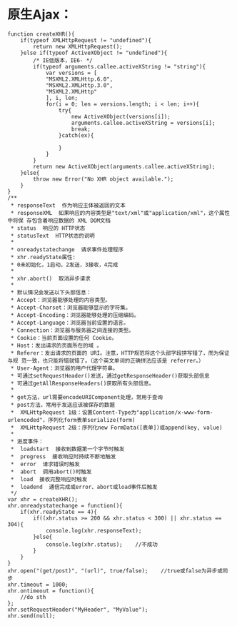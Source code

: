 # 原生Ajax：
	
	function createXHR(){
		if(typeof XMLHttpRequest != "undefined"){
			return new XMLHttpRequest();
		}else if(typeof ActiveXObject != "undefined"){
			/* IE低版本，IE6- */
			if(typeof arguments.callee.activeXString != "string"){
				var versions = [
				"MSXML2.XMLHttp.6.0", 
				"MSXML2.XMLHttp.3.0",
				"MSXML2.XMLHttp"
				], i, len;
				for(i = 0; len = versions.length; i < len; i++){
					try{
						new ActiveXObject(versions[i]);
						arguments.callee.activeXString = versions[i];
						break;
					}catch(ex){

					}
				}
			}
			return new ActiveXObject(arguments.callee.activeXString);
		}else{
			throw new Error("No XHR object available.");
		}
	}
	/**
	 * responseText  作为响应主体被返回的文本
	 * responseXML  如果响应的内容类型是"text/xml"或"application/xml"，这个属性中将保 存包含着响应数据的 XML DOM文档
	 * status  响应的 HTTP状态
	 * statusText  HTTP状态的说明 
	 * 
	 * onreadystatechange  请求事件处理程序
	 * xhr.readyState属性:
	 * 0未初始化，1启动，2发送，3接收，4完成
	 * 
	 * xhr.abort()  取消异步请求
	 *
	 * 默认情况会发送以下头部信息：
	 * Accept：浏览器能够处理的内容类型。 
	 * Accept-Charset：浏览器能够显示的字符集。 
	 * Accept-Encoding：浏览器能够处理的压缩编码。 
	 * Accept-Language：浏览器当前设置的语言。 
	 * Connection：浏览器与服务器之间连接的类型。 
	 * Cookie：当前页面设置的任何 Cookie。 
	 * Host：发出请求的页面所在的域 。 
	 * Referer：发出请求的页面的 URI。注意，HTTP规范将这个头部字段拼写错了，而为保证与规 范一致，也只能将错就错了。（这个英文单词的正确拼法应该是 referrer。） 
	 * User-Agent：浏览器的用户代理字符串。 
	 * 可通过setRequestHeader()发送，通过getResponseHeader()获取头部信息
	 * 可通过getAllResponseHeaders()获取所有头部信息。
	 *
	 * get方法，url需要encodeURIComponent处理，常用于查询
	 * post方法，常用于发送应该被保存的数据
	 * 	XMLHttpRequest 1级：设置Content-Type为"application/x-www-form-urlencoded"，序列化form表单serialize(form)
	 * 	XMLHttpRequest 2级：序列化new FormData([表单])或append(key, value)
	 *
	 * 进度事件：
	 * 	loadstart  接收到数据第一个字节时触发
	 * 	progress  接收响应时持续不断地触发
	 * 	error  请求错误时触发
	 * 	abort  调用abort()时触发
	 * 	load  接收完整响应时触发
	 * 	loadend  通信完成或error、abort或load事件后触发
	 */
	var xhr = createXHR();
	xhr.onreadystatechange = function(){
		if(xhr.readyState == 4){
			if((xhr.status >= 200 && xhr.status < 300) || xhr.status == 304){
				console.log(xhr.responseText);
			}else{
				console.log(xhr.status);	//不成功
			}
		}
	}
	xhr.open("(get/post)", "(url)", true/false);	//true或false为异步或同步
	xhr.timeout = 1000;
	xhr.ontimeout = function(){
		//do sth
	};
	xhr.setRequestHeader("MyHeader", "MyValue");
	xhr.send(null);